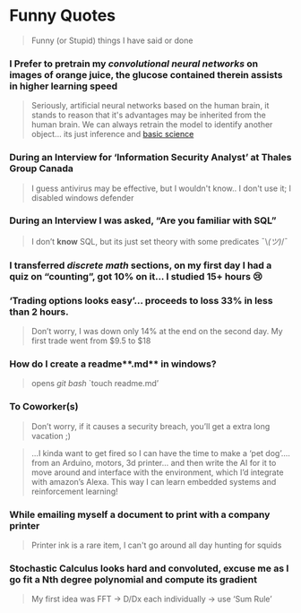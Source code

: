 # Funny Quotes

> Funny (or Stupid) things I have said or done  

### I Prefer to pretrain my *convolutional neural networks* on images of orange juice, the glucose contained therein assists in higher learning speed
> Seriously, artificial neural networks based on the human brain, it stands to reason that it's advantages may be inherited from the human brain. We can always retrain the model to identify another object... its just inference and [basic science](<https://neuro.hms.harvard.edu/harvard-mahoney-neuroscience-institute/brain-newsletter/and-brain-series/sugar-and-brain>)

### During an Interview for ‘Information Security Analyst’ at Thales Group Canada
> I guess antivirus may be effective, but I wouldn't know.. I don't use it; I disabled windows defender

### During an Interview I was asked, “Are you familiar with SQL”
>  I don’t **know** SQL, but its just set theory with some predicates  ¯\\_(ツ)_/¯

### I transferred *discrete math* sections, on my first day I had a quiz on “counting”, got 10% on it... I studied 15+ hours 😢

### ‘Trading options looks easy’... proceeds to loss 33% in less than 2 hours.
>  Don’t worry, I was down only 14% at the end on the second day. My first trade went from \$9.5 to $18

### How do I create a readme**.md** in windows?
> opens *git bash* `touch readme.md’  

### To Coworker(s)
> Don’t worry, if it causes a security breach, you’ll get a extra long vacation ;) 	

> ...I kinda want to get fired so I can have the time to make a ‘pet dog’.... from an Arduino, motors, 3d printer... and then write the AI for it to move around and interface with the environment, which I’d integrate with amazon’s Alexa. This way I can learn embedded systems and reinforcement learning!  	

### While emailing myself a document to print with a company printer
> Printer ink is a rare item, I can't go around all day hunting for squids 

### Stochastic Calculus looks hard and convoluted, excuse me as I go fit a Nth degree polynomial and compute its gradient
>  My first idea was FFT -> D/Dx each individually -> use ‘Sum Rule’
